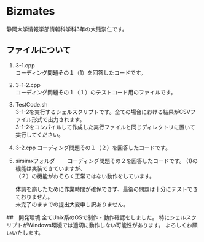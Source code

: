 # Bizmates
静岡大学情報学部情報科学科3年の大熊崇仁です。  
## ファイルについて  
1. 3-1.cpp  
   コーディング問題その１（1）を回答したコードです。  
2. 3-1-2.cpp  
   コーディング問題その１（１）のテストコード用のファイルです。  
3. TestCode.sh  
   3-1-2を実行するシェルスクリプトです。全ての場合における結果がCSVファイル形式で出力されます。  
   3-1-2をコンパイルして作成した実行ファイルと同じディレクトリに置いて実行してください。  
4. 3-2.cpp
   コーディング問題その１（２）を回答したコードです。  
5. sirsimxフォルダ　　
   コーディング問題その２を回答したコードです。
   (1)の機能は実装できていますが、  
   （２）の機能がおそらく正常ではない動作をしています。  
     
    体調を崩したために作業時間が確保できず、最後の問題は十分にテストできておりません。  
    未完了のままでの提出大変申し訳ありません。
   
##　開発環境
全てUnix系のOSで制作・動作確認をしました。
特にシェルスクリプトがWindows環境では適切に動作しない可能性があります。
よろしくお願いいたします。
